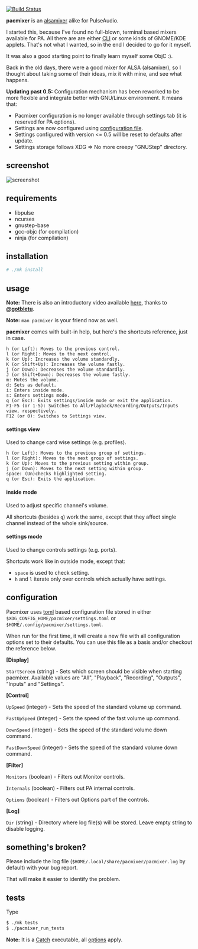 [![Build Status](https://travis-ci.org/KenjiTakahashi/pacmixer.png?branch=master)](https://travis-ci.org/KenjiTakahashi/pacmixer)

**pacmixer** is an [alsamixer][alsamixer] alike for PulseAudio.

I started this, because I've found no full-blown, terminal based mixers available for PA. All there are are either [CLI][CLI] or some kinds of GNOME/KDE applets. That's not what I wanted, so in the end I decided to go for it myself.

It was also a good starting point to finally learn myself some ObjC :).

Back in the old days, there were a good mixer for ALSA (alsamixer), so I thought about taking some of their ideas, mix it with mine, and see what happens.

**Updating past 0.5:** Configuration mechanism has been reworked to be more flexible and integrate better with GNU/Linux environment. It means that:

* Pacmixer configuration is no longer available through settings tab (it is reserved for PA options).
* Settings are now configured using [configuration file](https://github.com/KenjiTakahashi/pacmixer#configuration).
* Settings configured with version <= 0.5 will be reset to defaults after update.
* Settings storage follows XDG => No more creepy "GNUStep" directory.

## screenshot
![screenshot](https://copy.com/VWeHEkhBtCsr)

## requirements
* libpulse
* ncurses
* gnustep-base
* gcc-objc (for compilation)
* ninja (for compilation)

## installation
```sh
# ./mk install
```

## usage
**Note:** There is also an introductory video available [here](http://www.youtube.com/watch?v=s3qk_Fn1Yeo), thanks to [**@gotbletu**](https://github.com/gotbletu).

**Note:** `man pacmixer` is your friend now as well.

**pacmixer** comes with built-in help, but here's the shortcuts reference, just in case.

```
h (or Left): Moves to the previous control.
l (or Right): Moves to the next control.
k (or Up): Increases the volume standardly.
K (or Shift+Up): Increases the volume fastly.
j (or Down): Decreases the volume standardly.
J (or Shift+Down): Decreases the volume fastly.
m: Mutes the volume.
d: Sets as default.
i: Enters inside mode.
s: Enters settings mode.
q (or Esc): Exits settings/inside mode or exit the application.
F1-F5 (or 1-5): Switches to All/Playback/Recording/Outputs/Inputs view, respectively.
F12 (or 0): Switches to Settings view.
```

#### settings view
Used to change card wise settings (e.g. profiles).

```
h (or Left): Moves to the previous group of settings.
l (or Right): Moves to the next group of settings.
k (or Up): Moves to the previous setting within group.
j (or Down): Moves to the next setting within group.
space: (Un)checks highlighted setting.
q (or Esc): Exits the application.
```

#### inside mode
Used to adjust specific channel's volume.

All shortcuts (besides `q`) work the same, except that they affect single channel instead of the whole sink/source.

#### settings mode
Used to change controls settings (e.g. ports).

Shortcuts work like in outside mode, except that:

* `space` is used to check setting.
* `h` and `l` iterate only over controls which actually have settings.

## configuration
Pacmixer uses [toml](https://github.com/toml-lang/toml) based configuration file stored in either `$XDG_CONFIG_HOME/pacmixer/settings.toml` or `$HOME/.config/pacmixer/settings.toml`.

When run for the first time, it will create a new file with all configuration options set to their defaults. You can use this file as a basis and/or checkout the reference below.

**[Display]**

`StartScreen` (string) - Sets which screen should be visible when starting pacmixer. Available values are "All", "Playback", "Recording", "Outputs", "Inputs" and "Settings".

**[Control]**

`UpSpeed` (integer) - Sets the speed of the standard volume up command.

`FastUpSpeed` (integer) - Sets the speed of the fast volume up command.

`DownSpeed` (integer) - Sets the speed of the standard volume down command.

`FastDownSpeed` (integer) - Sets the speed of the standard volume down command.

**[Filter]**

`Monitors` (boolean) - Filters out Monitor controls.

`Internals` (boolean) - Filters out PA internal controls.

`Options` (boolean) - Filters out Options part of the controls.

**[Log]**

`Dir` (string) - Directory where log file(s) will be stored. Leave empty string to disable logging.

## something's broken?

Please include the log file (`$HOME/.local/share/pacmixer/pacmixer.log` by default) with your bug report.

That will make it easier to identify the problem.

## tests

Type
```sh
$ ./mk tests
$ ./pacmixer_run_tests
```

**Note:** It is a [Catch][catch] executable, all [options] apply.

[alsamixer]: http://en.wikipedia.org/wiki/Alsamixer
[CLI]: http://en.wikipedia.org/wiki/Command-line_interface
[catch]: https://github.com/philsquared/Catch
[options]: https://github.com/philsquared/Catch/blob/master/docs/command-line.md

